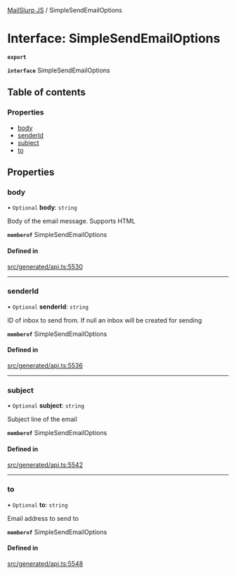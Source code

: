 [MailSlurp JS](../README.md) / SimpleSendEmailOptions

# Interface: SimpleSendEmailOptions

**`export`**

**`interface`** SimpleSendEmailOptions

## Table of contents

### Properties

- [body](SimpleSendEmailOptions.md#body)
- [senderId](SimpleSendEmailOptions.md#senderid)
- [subject](SimpleSendEmailOptions.md#subject)
- [to](SimpleSendEmailOptions.md#to)

## Properties

### body

• `Optional` **body**: `string`

Body of the email message. Supports HTML

**`memberof`** SimpleSendEmailOptions

#### Defined in

[src/generated/api.ts:5530](https://github.com/mailslurp/mailslurp-client/blob/5a5ba59/src/generated/api.ts#L5530)

___

### senderId

• `Optional` **senderId**: `string`

ID of inbox to send from. If null an inbox will be created for sending

**`memberof`** SimpleSendEmailOptions

#### Defined in

[src/generated/api.ts:5536](https://github.com/mailslurp/mailslurp-client/blob/5a5ba59/src/generated/api.ts#L5536)

___

### subject

• `Optional` **subject**: `string`

Subject line of the email

**`memberof`** SimpleSendEmailOptions

#### Defined in

[src/generated/api.ts:5542](https://github.com/mailslurp/mailslurp-client/blob/5a5ba59/src/generated/api.ts#L5542)

___

### to

• `Optional` **to**: `string`

Email address to send to

**`memberof`** SimpleSendEmailOptions

#### Defined in

[src/generated/api.ts:5548](https://github.com/mailslurp/mailslurp-client/blob/5a5ba59/src/generated/api.ts#L5548)
